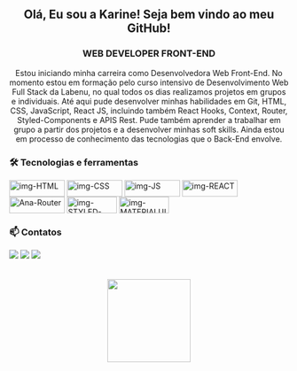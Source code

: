 <h2 align="center">Olá, Eu sou a Karine! Seja bem vindo ao meu GitHub!</h2>

<h3 align="center" color=\"red\"> WEB DEVELOPER FRONT-END</h3>

<p align="center">Estou iniciando minha carreira como Desenvolvedora Web Front-End. No momento estou em formação pelo curso intensivo de Desenvolvimento Web Full Stack da Labenu, no qual todos os dias realizamos projetos em grupos e individuais. Até aqui pude desenvolver minhas habilidades em Git, HTML, CSS, JavaScript, React JS, incluindo também React Hooks, Context, Router, Styled-Components e APIS Rest. Pude também aprender a trabalhar em grupo a partir dos projetos e a desenvolver minhas soft skills. Ainda estou em processo de conhecimento das tecnologias que o Back-End envolve.</p>
 
 <div>
   <h3> 🛠 Tecnologias e ferramentas </h3>
  <img align="center" alt="img-HTML" height="30" width="100" src="https://img.shields.io/badge/HTML5-E34F26?style=for-the-badge&logo=html5&logoColor=white">
  <img align="center" alt="img-CSS" height="30" width="100" src="https://img.shields.io/badge/CSS3-1572B6?style=for-the-badge&logo=css3&logoColor=white">
  <img align="center" alt="img-JS" height="30" width="100" src="https://img.shields.io/badge/JavaScript-F7DF1E?style=for-the-badge&logo=javascript&logoColor=black">
  <img align="center" alt="img-REACT" height="30" width="100" src="https://img.shields.io/badge/React-20232A?style=for-the-badge&logo=react&logoColor=61DAFB">
  <img align="center" alt=" Ana-Router" height="30" width="100" src="https://img.shields.io/badge/React_Router-CA4245?style=for-the-badge&logo=react-router&logoColor=white">
  
  <img align="center" alt="img-STYLED-COMPONENTS" height="30" width="90" src="https://img.shields.io/badge/styled--components-DB7093?style=for-the-badge&logo=styled-components&logoColor=white"/>
  <img align="center" alt="img-MATERIALUI" height="30" width="90" src="https://img.shields.io/badge/Material--UI-0081CB?style=for-the-badge&logo=material-ui&logoColor=white">
</div>

 <h3> 📫 Contatos </h3>
<div style="display: inline_block">
  <a href="https://www.linkedin.com/in/ana-karine-739b94142/" target="_blank"><img src="https://img.shields.io/badge/-LinkedIn-%230077B5?style=for-the-badge&logo=linkedin&logoColor=white" target="_blank"></a>
  <a href = "mailto:karinesantos364@gmail.com"><img src="https://img.shields.io/badge/Gmail-D14836?style=for-the-badge&logo=gmail&logoColor=white" target="_blank"></a>
  <a href="https://www.instagram.com/akarinee__/" target="_blank"><img src="https://img.shields.io/badge/-Instagram-%23E4405F?style=for-the-badge&logo=instagram&logoColor=white" target="_blank"></a>
</div>

</br>
</br>

<div style="display: inline_block"align="center">
  <a href="https://github.com/AnaKarine27">
  <img height="150em" align="center" src="https://github-readme-stats.vercel.app/api?username=AnaKarine27&show_icons=true&theme=radical&include_all_commits=true&count_private=true"/>
</div>
  
 ##

